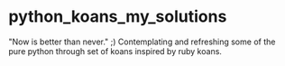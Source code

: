 # python_koans_my_solutions
"Now is better than never." ;) Contemplating and refreshing some of the pure python through set of koans inspired by ruby koans.
